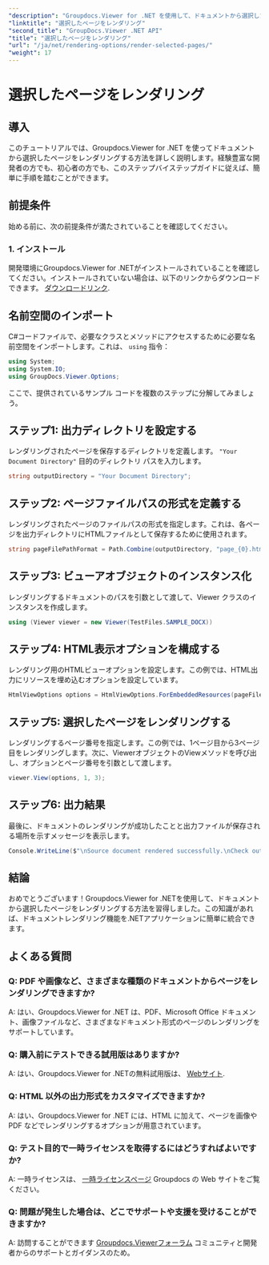 ```yaml
---
"description": "Groupdocs.Viewer for .NET を使用して、ドキュメントから選択したページをレンダリングする方法を学びます。コード例を含むステップバイステップのチュートリアルです。"
"linktitle": "選択したページをレンダリング"
"second_title": "GroupDocs.Viewer .NET API"
"title": "選択したページをレンダリング"
"url": "/ja/net/rendering-options/render-selected-pages/"
"weight": 17
---
```


# 選択したページをレンダリング

## 導入

このチュートリアルでは、Groupdocs.Viewer for .NET を使ってドキュメントから選択したページをレンダリングする方法を詳しく説明します。経験豊富な開発者の方でも、初心者の方でも、このステップバイステップガイドに従えば、簡単に手順を踏むことができます。

## 前提条件

始める前に、次の前提条件が満たされていることを確認してください。

### 1. インストール

開発環境にGroupdocs.Viewer for .NETがインストールされていることを確認してください。インストールされていない場合は、以下のリンクからダウンロードできます。 [ダウンロードリンク](https://releases。groupdocs.com/viewer/net/).

## 名前空間のインポート

C#コードファイルで、必要なクラスとメソッドにアクセスするために必要な名前空間をインポートします。これは、 `using` 指令：

```csharp
using System;
using System.IO;
using GroupDocs.Viewer.Options;
```

ここで、提供されているサンプル コードを複数のステップに分解してみましょう。

## ステップ1: 出力ディレクトリを設定する

レンダリングされたページを保存するディレクトリを定義します。 `"Your Document Directory"` 目的のディレクトリ パスを入力します。

```csharp
string outputDirectory = "Your Document Directory";
```

## ステップ2: ページファイルパスの形式を定義する

レンダリングされたページのファイルパスの形式を指定します。これは、各ページを出力ディレクトリにHTMLファイルとして保存するために使用されます。

```csharp
string pageFilePathFormat = Path.Combine(outputDirectory, "page_{0}.html");
```

## ステップ3: ビューアオブジェクトのインスタンス化

レンダリングするドキュメントのパスを引数として渡して、Viewer クラスのインスタンスを作成します。

```csharp
using (Viewer viewer = new Viewer(TestFiles.SAMPLE_DOCX))
```

## ステップ4: HTML表示オプションを構成する

レンダリング用のHTMLビューオプションを設定します。この例では、HTML出力にリソースを埋め込むオプションを設定しています。

```csharp
HtmlViewOptions options = HtmlViewOptions.ForEmbeddedResources(pageFilePathFormat);
```

## ステップ5: 選択したページをレンダリングする

レンダリングするページ番号を指定します。この例では、1ページ目から3ページ目をレンダリングします。次に、ViewerオブジェクトのViewメソッドを呼び出し、オプションとページ番号を引数として渡します。

```csharp
viewer.View(options, 1, 3);
```

## ステップ6: 出力結果

最後に、ドキュメントのレンダリングが成功したことと出力ファイルが保存される場所を示すメッセージを表示します。

```csharp
Console.WriteLine($"\nSource document rendered successfully.\nCheck output in {outputDirectory}.");
```

## 結論

おめでとうございます！Groupdocs.Viewer for .NETを使用して、ドキュメントから選択したページをレンダリングする方法を習得しました。この知識があれば、ドキュメントレンダリング機能を.NETアプリケーションに簡単に統合できます。

## よくある質問

### Q: PDF や画像など、さまざまな種類のドキュメントからページをレンダリングできますか?

A: はい、Groupdocs.Viewer for .NET は、PDF、Microsoft Office ドキュメント、画像ファイルなど、さまざまなドキュメント形式のページのレンダリングをサポートしています。

### Q: 購入前にテストできる試用版はありますか?

A: はい、Groupdocs.Viewer for .NETの無料試用版は、 [Webサイト](https://releases。groupdocs.com/).

### Q: HTML 以外の出力形式をカスタマイズできますか?

A: はい、Groupdocs.Viewer for .NET には、HTML に加えて、ページを画像や PDF などでレンダリングするオプションが用意されています。

### Q: テスト目的で一時ライセンスを取得するにはどうすればよいですか?

A: 一時ライセンスは、 [一時ライセンスページ](https://purchase.groupdocs.com/temporary-license/) Groupdocs の Web サイトをご覧ください。

### Q: 問題が発生した場合は、どこでサポートや支援を受けることができますか?

A: 訪問することができます [Groupdocs.Viewerフォーラム](https://forum.groupdocs.com/c/viewer/9) コミュニティと開発者からのサポートとガイダンスのため。